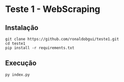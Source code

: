 # Teste 1 - WebScraping

## Instalação

```
git clone https://github.com/ronaldobgui/teste1.git
cd teste1
pip install -r requirements.txt
```

## Execução
```
py index.py
```
